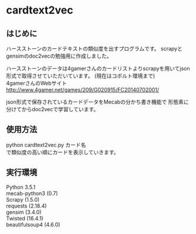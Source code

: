 # cardtext2vec
## はじめに
ハースストーンのカードテキストの類似度を出すプログラムです。 
scrapyとgensimのdoc2vecの勉強用に作成しました。

ハースストーンのデータは4gamerさんのカードリストよりscrapyを用いてjson形式で取得させていただいています。 (現在はコボルト環境まで)  
4gamerさんのWebサイト  
http://www.4gamer.net/games/209/G020915/FC20140702001/  

json形式で保存されているカードデータをMecabの分かち書き機能で
形態素に分けてからdoc2vecで学習しています。

## 使用方法
python cardtext2vec.py カード名  
で類似度の高い順にカードを表示していきます。

## 実行環境  
Python 3.5.1  
mecab-python3 (0.7)  
Scrapy (1.5.0)  
requests (2.18.4)  
gensim (3.4.0)  
Twisted (16.4.1)  
beautifulsoup4 (4.6.0)  



